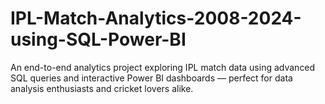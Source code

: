 # IPL-Match-Analytics-2008-2024-using-SQL-Power-BI
An end-to-end analytics project exploring IPL match data using advanced SQL queries and interactive Power BI dashboards — perfect for data analysis enthusiasts and cricket lovers alike.
